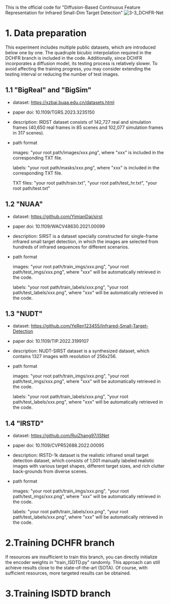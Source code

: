 This is the official code for "Diffusion-Based Continuous Feature Representation for Infrared Small-Dim Target Detection"
![3-3_DCHFR-Net](https://github.com/flyannie/DCFR-Net/assets/162861421/00e27e9f-b37c-4fba-88b7-59b8e4ec9248)

# 1. Data preparation

This experiment includes multiple public datasets, which are introduced below one by one. The quadruple bicubic interpolation required in the DCHFR branch is included in the code. Additionally, since DCHFR incorporates a diffusion model, its testing process is relatively slower. To avoid affecting the training progress, you may consider extending the testing interval or reducing the number of test images.

## 1.1 "BigReal" and "BigSim"

* dataset: https://xzbai.buaa.edu.cn/datasets.html

* paper doi: 10.1109/TGRS.2023.3235150

* description: IRDST dataset consists of 142,727 real and simulation frames (40,650 real frames in 85 scenes and 102,077 simulation frames in 317 scenes).

* path format
  
  images: "your root path/images/xxx.png", where "xxx" is included in the corresponding TXT file.

  labels: "your root path/masks/xxx.png", where "xxx" is included in the corresponding TXT file.

  TXT files: "your root path/train.txt", "your root path/test_hr.txt", "your root path/test.txt"

## 1.2 "NUAA"

* dataset: https://github.com/YimianDai/sirst

* paper doi: 10.1109/WACV48630.2021.00099

* description: SIRST is a dataset specially constructed for single-frame infrared small target detection, in which the images are selected from hundreds of infrared sequences for different scenarios.

* path format
  
  images: "your root path/train_imgs/xxx.png", "your root path/test_imgs/xxx.png", where "xxx" will be automatically retrieved in the code.

  labels: "your root path/train_labels/xxx.png", "your root path/test_labels/xxx.png", where "xxx" will be automatically retrieved in the code.

## 1.3 "NUDT"

* dataset: https://github.com/YeRen123455/Infrared-Small-Target-Detection

* paper doi: 10.1109/TIP.2022.3199107

* description: NUDT-SIRST dataset is a synthesized dataset, which contains 1327 images with resolution of 256x256.

* path format
  
  images: "your root path/train_imgs/xxx.png", "your root path/test_imgs/xxx.png", where "xxx" will be automatically retrieved in the code.

  labels: "your root path/train_labels/xxx.png", "your root path/test_labels/xxx.png", where "xxx" will be automatically retrieved in the code.

## 1.4 "IRSTD"

* dataset: https://github.com/RuiZhang97/ISNet

* paper doi: 10.1109/CVPR52688.2022.00095

* description: IRSTD-1k dataset is the realistic infrared small target detection dataset, which consists of 1,001 manually labeled realistic images with various target shapes, different target sizes, and rich clutter back-grounds from diverse scenes.

* path format
  
  images: "your root path/train_imgs/xxx.png", "your root path/test_imgs/xxx.png", where "xxx" will be automatically retrieved in the code.

  labels: "your root path/train_labels/xxx.png", "your root path/test_labels/xxx.png", where "xxx" will be automatically retrieved in the code.
  
# 2.Training DCHFR branch

If resources are insufficient to train this branch, you can directly initialize the encoder weights in "train_ISDTD.py" randomly. This approach can still achieve results close to the state-of-the-art (SOTA). Of course, with sufficient resources, more targeted results can be obtained.

# 3.Training ISDTD branch
